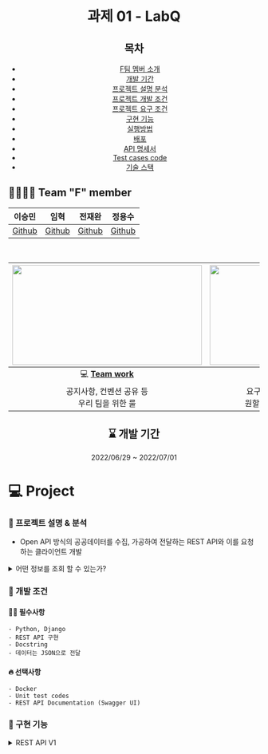 

<div align="center">

  # 과제 01 - LabQ




## 목차
- [F팀 멤버 소개](#-team-f-member)  
- [개발 기간](#--개발-기간--)  
- [프로젝트 설명 분석](#-프로젝트-설명--분석)
- [프로젝트 개발 조건](#-개발-조건)  
- [프로젝트 요구 조건](#-요구-조건)    
- [구현 기능](#구현-기능)  
- [실행방법](#-실행방법)
- [배포](#-배포)
- [API 명세서](#api-명세서)  
- [Test cases code](#테스트-케이스)  
- [기술 스택](#사용된-기술-스택)  

<div align="left">  


## 👨‍👨‍👦‍👦 Team "F" member  

|이승민|임혁|전재완|정용수|
|:------:|:------:|:------:|:------:|
|[Github](https://github.com/SMin1620) | [Github](https://github.com/Cat-Nile) | [Github](https://github.com/iamjaewhan) | [Github](https://github.com/blueknarr) |

  <br>



| <img height="200" width="380" src="https://retaintechnologies.com/wp-content/uploads/2020/04/Project-Management-Mantenimiento-1.jpg"> | <img height="200" width="330" src="https://encrypted-tbn0.gstatic.com/images?q=tbn:ANd9GcTGElLjafMUhHglmqwh9lRh_sVzOCQyBiPNfQ&usqp=CAU"> |
| :----------------------------------------------------------: | :----------------------------------------------------------: |
| 💻 [**Team work**](https://www.notion.so/c7edd2a8004a4fc894f04b939db39861) | 📒 [**Project page**](https://www.notion.so/Team-F-3f553f413ee14b389da0641d8bb4d99e) |
|        공지사항, 컨벤션 공유 등<br> 우리 팀을 위한 룰        | 요구사항 분석, 정보 공유 및<br> 원할한 프로젝트를 위해 사용  |

  </div> 

  <h2> ⌛ 개발 기간  </h2> 
  2022/06/29  ~ 2022/07/01 

  </div> 


# 💻 Project
  ### 💭 프로젝트 설명 & 분석
  - Open API 방식의 공공데이터를 수집, 가공하여 전달하는 REST API와 이를 요청하는 클라이언트 개발

<details>
  <summary>어떤 정보를 조회 할 수 있는가?</summary>
<div markdown="1">


- 서울시 하수관로 수위 현황
  
  - 요청 인자
    
    - TYPE : 요청하는 데이터의 타입으로, JSON 타입 데이터를 요청한다.
    - START_INDEX / END_INDEX : 데이터 행의 시작과 끝 번호이다.
    - GUBN : 조회하고자 하는 지역명 코드이다.
- 서울시 강우량 정보
  
  - 요청인자
  
    - TYPE : 요청하는 데이터의 타입으로, JSON 타입 데이터를 요청한다.
    - START_INDEX / END_INDEX : 데이터 행의 시작과 끝 번호이다.
    - GU_NAME : 조회하고자 하는 지역명이다.

</div>
</details>


  ### 🚥 개발 조건 

  #### 🙆‍♂️ 필수사항  
    - Python, Django  
    - REST API 구현
    - Docstring
    - 데이터는 JSON으로 전달
  #### 🔥 선택사항
    - Docker  
    - Unit test codes  
    - REST API Documentation (Swagger UI)  



### 💫 구현 기능

<details>
  <summary>REST API V1</summary>
<div markdown="1">

  - 필수  

    - 구분 코드(GUBN)로 하수관로 함께 서울시 하수관로 수위 현황과 강우량 정보를 결합하여 데이터를 JSON으로 보낸다.

- 서버


    - 구분 코드(GUBN)에 맞는 서울시 하수관로 수위 현황 및 강우량 정보를 결합하여 client에게 필터링한 데이터를 JSON 형식으로 반환한다.
    
    - ```text
        #request URI : /api/rainfall-drain/?gubn=1
        #response 
        { 
        'REQUEST_TIME': '2022-06-30 11:53:02.0',  (datetime.datetime.now())
        'GUBN':1
        'GU_NAME': '종로구',
        'RAINFALL_DATA': {
            'DATA_NUM' : 2,
        	'ROW' :[
        			{'GU_CODE': 110.0,
        			 'RAINFALL10': '0',
        			 'RAINGAUGE_CODE': 1002.0,
        			 'RAINGAUGE_NAME': '부암동',
        			 'RECEIVE_TIME': '2022-06-30 11:49'},
                      ...
        			]
             },
         'DRAINPIPE_DATA': {
                'DATA_NUM' :4,
        		'ROW' :[
        				{'GUBN': '01',
        				'IDN': '01-0001',
        				'MEA_WAL': 0.63,
        				'MEA_YMD': '2022-06-30 11:53:02.0',
        				'SIG_STA': '통신양호'},
        				...
        				]
        		}
        }
        ```


​        

- 클라이언트


    - 구분 코드(GUBN)와 함께 API를 호출한다.
    - request method : GET
    - URL : domain/api/rainfall-drain
    - Query String(key = value)
        - gubn=int : 조회할 구의 구분 코드를 입력한다. 입력 값은 정수로 유효 값은 1부터 25이다.


​    

## 실행 방법

```
📌 Dependency

# 로컬에서 바로 서버 구동
pip install -r requirements.txt
python manage.py runserver

# 도커 실행
pip install docker
pip install docker-compose
docker-compose up -d
```



## 🔥 배포

docker를 이용해 프로젝트 api를 컨테이너화 하여 GCP에 배포했습니다  

[API Link](http://34.64.83.224:8000/api/rainfall-drop/?gubn=1)



## API 명세서  

[API 명세서 (Swagger)](http://34.64.83.224:8000/swagger/)



## 테스트 케이스

Pytest-Django로 구현 된 28개의 테스트 구현

- 성공 케이스: 25개 (통과)
- 실패 케이스: 3개 (통과)



## 사용된 기술 스택

> - Back-End :  <img src="https://img.shields.io/badge/Python 3.10-3776AB?style=flat&logo=Python&logoColor=white"/>&nbsp;<img src="https://img.shields.io/badge/Django 4.0.4-092E20?style=flat&logo=Django&logoColor=white"/>&nbsp;<img src="https://img.shields.io/badge/Django-DRF 3.13.1-009287?style=flat&logo=Django&logoColor=white"/>&nbsp;<img src="https://img.shields.io/badge/Docker 20.10.14-2496ED?style=flat&logo=docker&logoColor=white"/>
>
> - ETC　　　:  <img src="https://img.shields.io/badge/Git-F05032?style=flat-badge&logo=Git&logoColor=white"/>&nbsp;<img src="https://img.shields.io/badge/Github-181717?style=flat-badge&logo=Github&logoColor=white"/>&nbsp;<img src="https://img.shields.io/badge/Swagger-FF6C37?style=flat-badge&logo=Swagger&logoColor=white"/>&nbsp;<img src="https://img.shields.io/badge/GoogleCloud-%234285F4.svg?style=for-the-badge&logo=google-cloud&logoColor=white"/>
